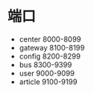 # 端口
* center 8000-8099
* gateway 8100-8199
* config 8200-8299
* bus 8300-9399
* user 9000-9099
* article 9100-9199